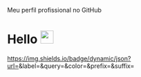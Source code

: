 Meu perfil profissional no GitHub

# Hello <img src="https://media.giphy.com/media/hvRJCLFzcasrR4ia7z/giphy.gif" width="30"> 

https://img.shields.io/badge/dynamic/json?url=<URL>&label=<LABEL>&query=<Javascript>&color=<yellow>&prefix=<PREFIX>&suffix=<SUFFIX>

